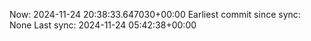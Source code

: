 Now: 2024-11-24 20:38:33.647030+00:00 Earliest commit since sync: None Last sync: 2024-11-24 05:42:38+00:00
